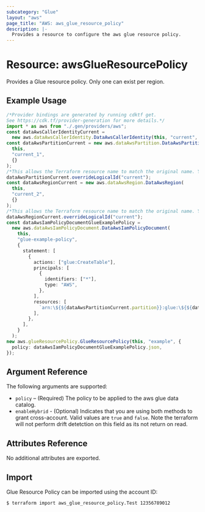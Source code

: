 ```yaml
---
subcategory: "Glue"
layout: "aws"
page_title: "AWS: aws_glue_resource_policy"
description: |-
  Provides a resource to configure the aws glue resource policy.
---
```


# Resource: awsGlueResourcePolicy

Provides a Glue resource policy. Only one can exist per region.

## Example Usage

```typescript
/*Provider bindings are generated by running cdktf get.
See https://cdk.tf/provider-generation for more details.*/
import * as aws from "./.gen/providers/aws";
const dataAwsCallerIdentityCurrent =
  new aws.dataAwsCallerIdentity.DataAwsCallerIdentity(this, "current", {});
const dataAwsPartitionCurrent = new aws.dataAwsPartition.DataAwsPartition(
  this,
  "current_1",
  {}
);
/*This allows the Terraform resource name to match the original name. You can remove the call if you don't need them to match.*/
dataAwsPartitionCurrent.overrideLogicalId("current");
const dataAwsRegionCurrent = new aws.dataAwsRegion.DataAwsRegion(
  this,
  "current_2",
  {}
);
/*This allows the Terraform resource name to match the original name. You can remove the call if you don't need them to match.*/
dataAwsRegionCurrent.overrideLogicalId("current");
const dataAwsIamPolicyDocumentGlueExamplePolicy =
  new aws.dataAwsIamPolicyDocument.DataAwsIamPolicyDocument(
    this,
    "glue-example-policy",
    {
      statement: [
        {
          actions: ["glue:CreateTable"],
          principals: [
            {
              identifiers: ["*"],
              type: "AWS",
            },
          ],
          resources: [
            `arn:\${${dataAwsPartitionCurrent.partition}}:glue:\${${dataAwsRegionCurrent.name}}:\${${dataAwsCallerIdentityCurrent.accountId}}:*`,
          ],
        },
      ],
    }
  );
new aws.glueResourcePolicy.GlueResourcePolicy(this, "example", {
  policy: dataAwsIamPolicyDocumentGlueExamplePolicy.json,
});

```

## Argument Reference

The following arguments are supported:

* `policy` – (Required) The policy to be applied to the aws glue data catalog.
* `enableHybrid` - (Optional) Indicates that you are using both methods to grant cross-account. Valid values are `true` and `false`. Note the terraform will not perform drift detetction on this field as its not return on read.

## Attributes Reference

No additional attributes are exported.

## Import

Glue Resource Policy can be imported using the account ID:

```console
$ terraform import aws_glue_resource_policy.Test 12356789012
```
